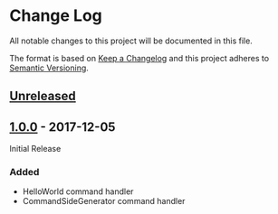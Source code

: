 # Change Log

All notable changes to this project will be documented in this file.

The format is based on [Keep a Changelog](http://keepachangelog.com/)
and this project adheres to [Semantic Versioning](http://semver.org/).

## [Unreleased][]

[Unreleased]: https://github.com/ivans-innovation-lab/my-company-automations/compare/1.0.0...HEAD


## [1.0.0][] - 2017-12-05

Initial Release

[1.0.0]: https://github.com/ivans-innovation-lab/my-company-automations/tree/1.0.0

### Added

-   HelloWorld command handler
-   CommandSideGenerator command handler
